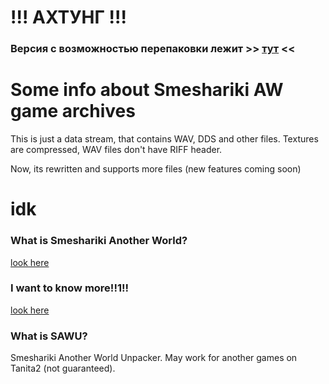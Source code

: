 # !!! АХТУНГ !!!
### Версия с возможностью перепаковки лежит >> [тут](https://github.com/koke228666/SAWU/tree/repacker-test) <<

# Some info about Smeshariki AW game archives
This is just a data stream, that contains WAV, DDS and other files. Textures are compressed, WAV files don't have RIFF header.

Now, its rewritten and supports more files (new features coming soon)

# idk
### What is Smeshariki Another World?
[look here](https://losyash-library.fandom.com/ru/wiki/%D0%9F%D0%B0%D1%80%D0%B0%D0%BB%D0%BB%D0%B5%D0%BB%D1%8C%D0%BD%D1%8B%D0%B5_%D0%BC%D0%B8%D1%80%D1%8B)

### I want to know more!!1!!
[look here](https://losyash-library.fandom.com/ru/wiki/%D0%91%D0%BB%D0%BE%D0%B3_%D1%83%D1%87%D0%B0%D1%81%D1%82%D0%BD%D0%B8%D0%BA%D0%B0:Koke228/%D0%A0%D0%B5%D1%81%D1%83%D1%80%D1%81-%D0%BC%D0%BE%D0%B4_%D0%BD%D0%B0_%22%D0%9F%D0%B0%D1%80%D0%B0%D0%BB%D0%BB%D0%B5%D0%BB%D1%8C%D0%BD%D1%8B%D0%B5_%D0%BC%D0%B8%D1%80%D1%8B.%22)

### What is SAWU?
Smeshariki Another World Unpacker. May work for another games on Tanita2 (not guaranteed).
